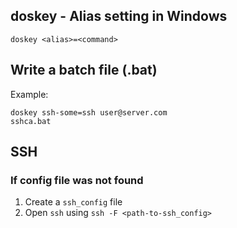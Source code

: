 ## doskey - Alias setting in Windows

`doskey <alias>=<command>`

## Write a batch file (.bat)

Example:

```shell
doskey ssh-some=ssh user@server.com
sshca.bat
```

## SSH

### If config file was not found

1. Create a `ssh_config` file
2. Open `ssh` using `ssh -F <path-to-ssh_config>`